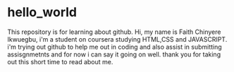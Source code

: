 # hello_world
This repository is for learning about github.
Hi, my name is Faith Chinyere Ikwuegbu, i'm a student on coursera studying HTML,CSS and JAVASCRIPT.
i'm trying out github to help me out in coding and also assist in submitting assisgnmetnts and for now i can say it going on well.
thank you for taking out this short time to read about me.













